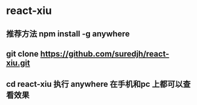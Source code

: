 # react-xiu

## 推荐方法  npm install -g anywhere

## git clone https://github.com/suredjh/react-xiu.git

## cd react-xiu  执行 anywhere 在手机和pc 上都可以查看效果

